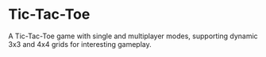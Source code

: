 # Tic-Tac-Toe
A Tic-Tac-Toe game with single and multiplayer modes, supporting dynamic 3x3 and 4x4 grids for interesting gameplay.
